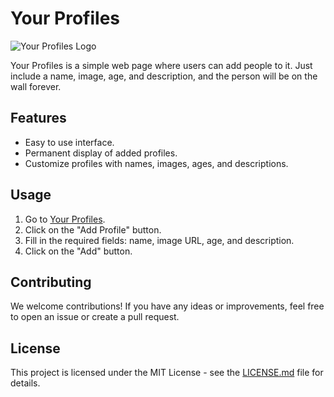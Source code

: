 # Your Profiles

![Your Profiles Logo](https://yourprofiles.vercel.app/banner.jpg)

Your Profiles is a simple web page where users can add people to it. Just include a name, image, age, and description, and the person will be on the wall forever.

## Features

- Easy to use interface.
- Permanent display of added profiles.
- Customize profiles with names, images, ages, and descriptions.

## Usage

1. Go to [Your Profiles](https://yourprofiles.vercel.app).
2. Click on the "Add Profile" button.
3. Fill in the required fields: name, image URL, age, and description.
4. Click on the "Add" button.

## Contributing

We welcome contributions! If you have any ideas or improvements, feel free to open an issue or create a pull request.

## License

This project is licensed under the MIT License - see the [LICENSE.md](LICENSE) file for details.
